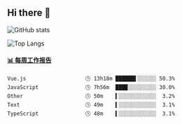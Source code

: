 ## Hi there 👋

![GitHub stats](https://github-readme-stats.orilight.top/api?username=orilights)

![Top Langs](https://github-readme-stats.orilight.top/api/top-langs/?username=orilights&layout=compact)

<!-- waka-box start -->
#### <a href="https://gist.github.com/92c8d5b388768c10efcba86e82b7c4fb" target="_blank">📊 每周工作报告</a>
```text
Vue.js                   🕓 13h18m ██████▌░░░░░░ 50.3%
JavaScript               🕓 7h56m  ███▉░░░░░░░░░ 30.0%
Other                    🕓 50m    ▍░░░░░░░░░░░░  3.2%
Text                     🕓 49m    ▍░░░░░░░░░░░░  3.1%
TypeScript               🕓 48m    ▍░░░░░░░░░░░░  3.1%
```
<!-- Powered by https://github.com/journey-ad/waka-box-go . -->
<!-- waka-box end -->
